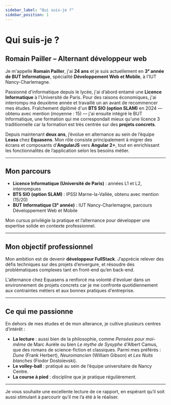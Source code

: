 ```yaml
---
sidebar_label: "Qui suis-je ?"
sidebar_position: 1
---
```


# Qui suis-je ?

## Romain Pailler – Alternant développeur web

Je m'appelle **Romain Pailler**, j'ai **24 ans** et je suis actuellement en **3ᵉ année de BUT Informatique**, spécialité **Développement Web et Mobile**, à l'IUT Nancy-Charlemagne.

Passionné d'informatique depuis le lycée, j'ai d’abord entamé une **Licence Informatique** à l'Université de Paris. Pour des raisons économiques, j'ai interrompu ma deuxième année et travaillé un an avant de recommencer mes études. Fraîchement diplômé d'un **BTS SIO (option SLAM)** en 2024 — obtenu avec mention (moyenne : 15) — j'ai ensuite intégré le BUT Informatique, une formation qui me correspondait mieux qu'une licence 3 traditionnelle car la formation est très centrée sur des **projets concrets**.

Depuis maintenant **deux ans**, j’évolue en alternance au sein de l’équipe **Leasa** chez **Equasens**. Mon rôle consiste principalement à migrer des écrans et composants d’**AngularJS** vers **Angular 2+**, tout en enrichissant les fonctionnalités de l’application selon les besoins métier.

---

## Mon parcours

- **Licence Informatique (Université de Paris)** : années L1 et L2, interrompues  
- **BTS SIO (option SLAM)** : IPSSI Marne-la-Vallée, obtenu avec mention (15/20)  
- **BUT Informatique (3ᵉ année)** : IUT Nancy-Charlemagne, parcours Développement Web et Mobile  

Mon cursus privilégie la pratique et l’alternance pour développer une expertise solide en contexte professionnel.

---

## Mon objectif professionnel

Mon ambition est de devenir **développeur FullStack**. J’apprécie relever des défis techniques sur des projets d’envergure, et résoudre des problématiques complexes tant en front-end qu’en back-end.

L'alternance chez Equasens a renforcé ma volonté d'évoluer dans un environnement de projets concrets car je me confronte quotidiennement aux contraintes métiers et aux bonnex pratiques d'entreprise.

---

## Ce qui me passionne

En dehors de mes études et de mon alterance, je cultive plusieurs centres d’intérêt :

- **La lecture** : aussi bien de la philosophie, comme *Pensées pour moi-même* de Marc Aurèle ou bien *Le mythe de Sysyphe* d'Albert Camus, que des romans de science-fiction et classiques. Parmi mes préférés : *Dune* (Frank Herbert), *Neuromancien* (William Gibson) et *Les Nuits blanches* (Fiodor Dostoïevski).  
- **Le volley-ball** : pratiqué au sein de l’équipe universitaire de Nancy Centre.  
- **La course à pied** : discipline que je pratique régulièrement.

---

Je vous souhaite une excellente lecture de ce rapport, en espérant qu’il soit aussi stimulant à parcourir qu’il me l’a été à le réaliser.  
